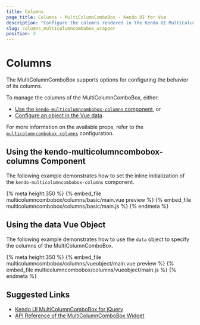 ```yaml
---
title: Columns
page_title: Columns - MultiColumnComboBox - Kendo UI for Vue
description: "Configure the columns rendered in the Kendo UI MultiColumnComboBox wrapper for Vue drop-down."
slug: columns_multicolumncombobox_wrapper
position: 3
---
```


<div><WrapperBanner></WrapperBanner></div>

# Columns

The MultiColumnComboBox supports options for configuring the behavior of its columns.

To manage the columns of the MultiColumnComboBox, either:
* [Use the `kendo-multicolumncombobox-columns` component](#toc-using-the-kendo-multicolumncombobox-columns-component), or
* [Configure an object in the Vue data](#toc-using-the-data-vue-object).

For more information on the available props, refer to the [`multicolumncombobox.columns`](https://docs.telerik.com/kendo-ui/api/javascript/ui/multicolumncombobox/configuration/columns) configuration.

## Using the kendo-multicolumncombobox-columns Component

The following example demonstrates how to set the inline initialization of the `kendo-multicolumncombobox-columns` component.

{% meta height:350 %}
{% embed_file multicolumncombobox/columns/basic/main.vue preview %}
{% embed_file multicolumncombobox/columns/basic/main.js %}
{% endmeta %}

## Using the data Vue Object

The following example demonstrates how to use the `data` object to specify the columns of the MultiColumnComboBox.

{% meta height:350 %}
{% embed_file multicolumncombobox/columns/vueobject/main.vue preview %}
{% embed_file multicolumncombobox/columns/vueobject/main.js %}
{% endmeta %}

## Suggested Links

* [Kendo UI MultiColumnComboBox for jQuery](https://docs.telerik.com/kendo-ui/controls/editors/multicolumncombobox/overview)
* [API Reference of the MultiColumnComboBox Widget](https://docs.telerik.com/kendo-ui/api/javascript/ui/multicolumncombobox)
